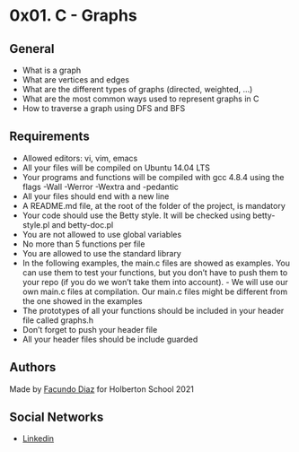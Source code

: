 # 0x01. C - Graphs

## General

- What is a graph
- What are vertices and edges
- What are the different types of graphs (directed, weighted, …)
- What are the most common ways used to represent graphs in C
- How to traverse a graph using DFS and BFS

## Requirements

- Allowed editors: vi, vim, emacs
- All your files will be compiled on Ubuntu 14.04 LTS
- Your programs and functions will be compiled with gcc 4.8.4 using the flags -Wall -Werror -Wextra and -pedantic
- All your files should end with a new line
- A README.md file, at the root of the folder of the project, is mandatory
- Your code should use the Betty style. It will be checked using betty-style.pl and betty-doc.pl
- You are not allowed to use global variables
- No more than 5 functions per file
- You are allowed to use the standard library
- In the following examples, the main.c files are showed as examples. You can use them to test your functions, but you don’t have to push them to your repo (if you do we won’t take them into account). - We will use our own main.c files at compilation. Our main.c files might be different from the one showed in the examples
- The prototypes of all your functions should be included in your header file called graphs.h
- Don’t forget to push your header file
- All your header files should be include guarded

## Authors
Made by [Facundo Diaz](https://github.com/facu2279) for Holberton School 2021

Social Networks
-------------------
- [Linkedin](https://www.linkedin.com/in/facundo-diaz-noya/)
